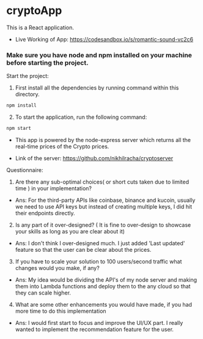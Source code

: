 # cryptoApp

This is a React application.

* Live Working of App: https://codesandbox.io/s/romantic-sound-vc2c6

### Make sure you have node and npm installed on your machine before starting the project.

Start the project:

1) First install all the dependencies by running command within this directory.
 ```bash
 npm install
 ```

2) To start the application, run the following command: 
```bash
npm start
```

* This app is powered by the node-express server which returns all the real-time prices of the Crypto prices.

* Link of the server: https://github.com/nikhilracha/cryptoserver

Questionnaire:

1. Are there any sub-optimal choices( or short cuts taken due to limited time ) in your implementation?
* Ans: For the third-party APIs like coinbase, binance and kucoin, usually we need to use API keys but instead of creating multiple keys, I did hit their endpoints directly. 

2. Is any part of it over-designed? ( It is fine to over-design to showcase your skills as long as you are clear about it)
* Ans: I don't think I over-designed much. I just added 'Last updated' feature so that the user can be clear about the prices.

3. If you have to scale your solution to 100 users/second traffic what changes would you make, if any?
* Ans: My idea would be dividing the API's of my node server and making them into Lambda functions and deploy them to the any cloud so that they can scale higher.

4. What are some other enhancements you would have made, if you had more time to do this implementation
* Ans: I would first start to focus and improve the UI/UX part. I really wanted to implement the recommendation feature for the user. 
